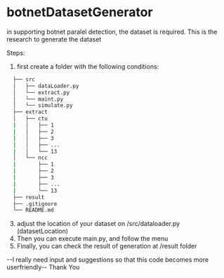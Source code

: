 # botnetDatasetGenerator
in supporting botnet paralel detection, the dataset is required. This is the research to generate the dataset

Steps:
1. first create a folder with the following conditions:
```bash
  ├── src
  │   ├── dataLoader.py
  │   └── extract.py
  │   └── maint.py
  │   └── simulate.py
  ├── extract
  │   ├── ctu
  |   │   ├── 1
  |   │   ├── 2
  |   │   ├── 3
  |   │   ├── ...
  |   │   └── 13
  │   └── ncc
  |       ├── 1
  |       ├── 2
  |       ├── 3
  |       ├── ...
  |       └── 13
  ├── result
  ├── .gitignore
  └── README.md
 ```
3. adjust the location of your dataset on /src/dataloader.py (datasetLocation)
4. Then you can execute main.py, and follow the menu
5. Finally, you can check the result of generation at /result folder

--I really need input and suggestions so that this code becomes more userfriendly--
Thank You
